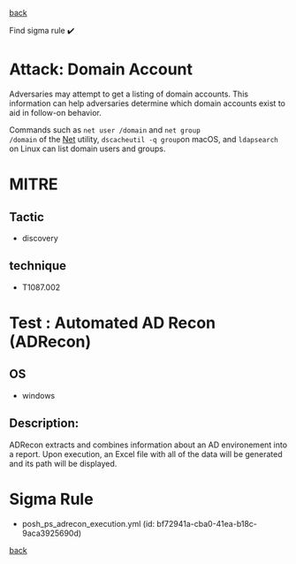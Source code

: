 
[back](../index.md)

Find sigma rule :heavy_check_mark: 

# Attack: Domain Account 

Adversaries may attempt to get a listing of domain accounts. This information can help adversaries determine which domain accounts exist to aid in follow-on behavior.

Commands such as <code>net user /domain</code> and <code>net group /domain</code> of the [Net](https://attack.mitre.org/software/S0039) utility, <code>dscacheutil -q group</code>on macOS, and <code>ldapsearch</code> on Linux can list domain users and groups.

# MITRE
## Tactic
  - discovery


## technique
  - T1087.002


# Test : Automated AD Recon (ADRecon)
## OS
  - windows


## Description:
ADRecon extracts and combines information about an AD environement into a report. Upon execution, an Excel file with all of the data will be generated and its
path will be displayed.


# Sigma Rule
 - posh_ps_adrecon_execution.yml (id: bf72941a-cba0-41ea-b18c-9aca3925690d)



[back](../index.md)
